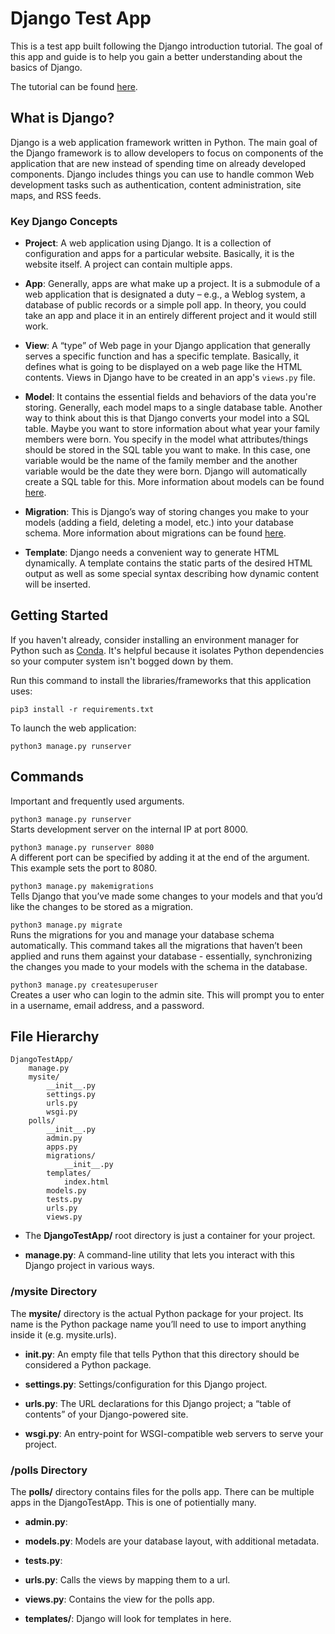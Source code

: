 # Django Test App
This is a test app built following the Django introduction tutorial. The goal of this app and guide is to help you gain a better understanding about the basics of Django.

The tutorial can be found [here](https://docs.djangoproject.com/en/2.2/intro/).

## What is Django?
Django is a web application framework written in Python. The main goal of the Django framework is to allow developers to focus on components of the application that are new instead of spending time on already developed components. Django includes things you can use to handle common Web development tasks such as authentication, content administration, site maps, and RSS feeds.

### Key Django Concepts
- **Project**: A web application using Django. It is a collection of configuration and apps for a particular website. Basically, it is the website itself. A project can contain multiple apps.

- **App**: Generally, apps are what make up a project. It is a submodule of a web application that is designated a duty – e.g., a Weblog system, a database of public records or a simple poll app. In theory, you could take an app and place it in an entirely different project and it would still work.

- **View**: A “type” of Web page in your Django application that generally serves a specific function and has a specific template. Basically, it defines what is going to be displayed on a web page like the HTML contents. Views in Django have to be created in an app's `views.py` file.

- **Model**: It contains the essential fields and behaviors of the data you're storing. Generally, each model maps to a single database table. Another way to think about this is that Django converts your model into a SQL table. Maybe you want to store information about what year your family members were born. You specify in the model what attributes/things should be stored in the SQL table you want to make. In this case, one variable would be the name of the family member and the another variable would be the date they were born. Django will automatically create a SQL table for this. More information about models can be found [here](https://docs.djangoproject.com/en/2.2/topics/db/models/).

- **Migration**: This is Django’s way of storing changes you make to your models (adding a field, deleting a model, etc.) into your database schema. More information about migrations can be found [here](https://docs.djangoproject.com/en/2.2/topics/migrations/).

- **Template**: Django needs a convenient way to generate HTML dynamically. A template contains the static parts of the desired HTML output as well as some special syntax describing how dynamic content will be inserted. 

## Getting Started
If you haven't already, consider installing an environment manager for Python such as [Conda](https://docs.conda.io/en/latest/). It's helpful because it isolates Python dependencies so your computer system isn't bogged down by them.

Run this command to install the libraries/frameworks that this application uses:

`pip3 install -r requirements.txt`

To launch the web application:

`python3 manage.py runserver`

## Commands
Important and frequently used arguments.

`python3 manage.py runserver`   
Starts development server on the internal IP at port 8000.

`python3 manage.py runserver 8080`   
A different port can be specified by adding it at the end of the argument. This example sets the port to 8080.

`python3 manage.py makemigrations`      
Tells Django that you’ve made some changes to your models and that you’d like the changes to be stored as a migration. 

`python3 manage.py migrate`     
Runs the migrations for you and manage your database schema automatically. This command takes all the migrations that haven’t been applied and runs them against your database - essentially, synchronizing the changes you made to your models with the schema in the database.

`python3 manage.py createsuperuser`     
Creates a user who can login to the admin site. This will prompt you to enter in a username, email address, and a password.

## File Hierarchy
```
DjangoTestApp/
    manage.py
    mysite/
        __init__.py
        settings.py
        urls.py
        wsgi.py
    polls/
        __init__.py
        admin.py
        apps.py
        migrations/
            __init__.py
        templates/
            index.html
        models.py
        tests.py
        urls.py
        views.py
```

- The **DjangoTestApp/** root directory is just a container for your project.

- **manage.py**: A command-line utility that lets you interact with this Django project in various ways.

### /mysite Directory
The **mysite/** directory is the actual Python package for your project. Its name is the Python package name you’ll need to use to import anything inside it (e.g. mysite.urls).

- **__init__.py**: An empty file that tells Python that this directory should be considered a Python package.

- **settings.py**: Settings/configuration for this Django project.

- **urls.py**: The URL declarations for this Django project; a “table of contents” of your Django-powered site.

- **wsgi.py**: An entry-point for WSGI-compatible web servers to serve your project.

### /polls Directory
The **polls/** directory contains files for the polls app. There can be multiple apps in the DjangoTestApp. This is one of potientially many.

- **admin.py**:

- **models.py**: Models are your database layout, with additional metadata.

- **tests.py**:

- **urls.py**: Calls the views by mapping them to a url.

- **views.py**: Contains the view for the polls app. 

- **templates/**: Django will look for templates in here.